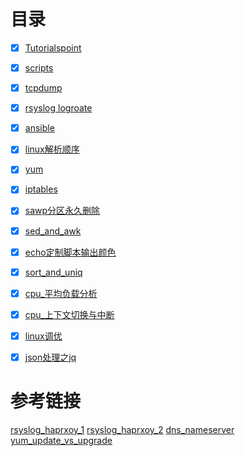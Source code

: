 # 目录
- [x] [Tutorialspoint](https://www.tutorialspoint.com/unix/unix-system-logging.htm)
- [x] [scripts](https://github.com/bertreyking/linux/tree/main/scripts)
- [x] [tcpdump](https://github.com/bertreyking/linux/blob/main/tcpdump.md)
- [x] [rsyslog logroate](https://github.com/bertreyking/linux/blob/main/logroate.md)
- [x] [ansible](https://github.com/bertreyking/linux/blob/main/ansible.md)
- [x] [linux解析顺序](https://github.com/bertreyking/linux/blob/main/dns%E8%A7%A3%E6%9E%90%E9%A1%BA%E5%BA%8F.md)
- [x] [yum](https://github.com/bertreyking/linux/blob/main/update%E4%B8%8Eupgrade%E5%8C%BA%E5%88%AB)
- [x] [iptables](https://github.com/bertreyking/linux/blob/main/iptables.md)
- [x] [sawp分区永久删除](https://github.com/bertreyking/linux/blob/main/linux%E6%B8%85%E7%90%86Swap%E5%88%86%E5%8C%BA.md)
- [x] [sed_and_awk](https://github.com/bertreyking/linux/blob/main/sed_ang_awk.md)
- [x] [echo定制脚本输出颜色](https://github.com/bertreyking/linux/blob/main/echo%E5%AE%9A%E5%88%B6%E8%84%9A%E6%9C%AC%E8%BE%93%E5%87%BA%E9%A2%9C%E8%89%B2.md)
- [x] [sort_and_uniq](https://github.com/bertreyking/linux/blob/main/sort_and_uniq.md)
- [x] [cpu_平均负载分析](https://github.com/bertreyking/linux/blob/main/cpu_Load_Average%E5%88%86%E6%9E%90.md)
- [x] [cpu_上下文切换与中断](https://github.com/bertreyking/linux/blob/main/cpu_%E4%B8%8A%E4%B8%8B%E6%96%87%E5%88%87%E6%8D%A2.md)
- [x] [linux调优](https://github.com/bertreyking/linux/blob/main/linux%E8%B0%83%E4%BC%98.md)
- [x] [json处理之jq](https://github.com/bertreyking/linux/blob/main/json_jq.md)


# 参考链接
[rsyslog_haprxoy_1](https://www.e2enetworks.com/help/knowledge-base/enable-logging-of-haproxy-in-rsyslog/)
[rsyslog_haprxoy_2](https://www.percona.com/blog/2014/10/03/haproxy-give-me-some-logs-on-centos-6-5/)
[dns_nameserver](https://www.xiebruce.top/1024.html)
[yum_update_vs_upgrade](https://access.redhat.com/documentation/en-us/red_hat_enterprise_linux/7/html/system_administrators_guide/ch-yum#s1-yum-upgrade-system)
